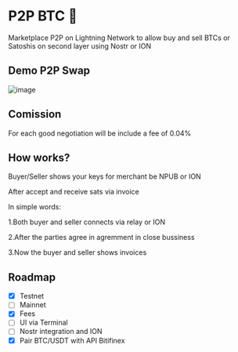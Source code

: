 # P2P BTC 🔑
Marketplace P2P on Lightning Network to allow buy and sell BTCs or Satoshis on second layer using Nostr or ION

## Demo P2P Swap

![image](https://user-images.githubusercontent.com/83122757/228357133-dd0f70b5-45bd-4764-847f-d888f6e15d40.png)


## Comission

For each good negotiation will be include  a fee of 0.04% 

## How works? 

Buyer/Seller shows your keys for merchant be NPUB or ION

After accept and receive sats via invoice

In simple words:

1.Both buyer and seller connects via relay or ION

2.After the parties agree in agremment in close bussiness

3.Now the buyer and seller shows invoices

## Roadmap

- [X] Testnet
- [ ] Mainnet
- [X] Fees
- [ ] UI via Terminal
- [ ] Nostr integration and  ION
- [X] Pair BTC/USDT with API Bitifinex
